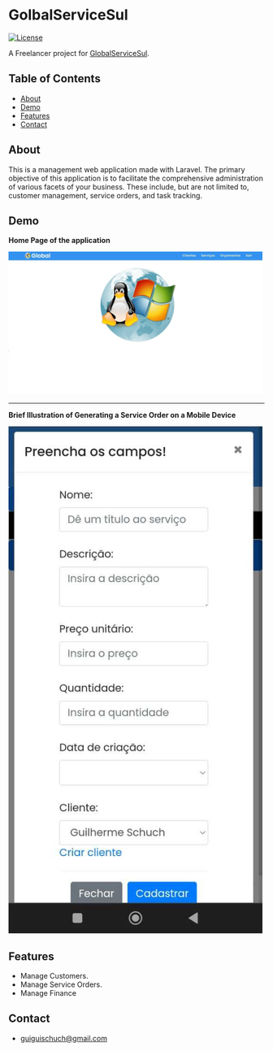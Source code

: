 # GolbalServiceSul

[![License](https://img.shields.io/badge/license-MIT-blue.svg)]() 

A Freelancer project for [GlobalServiceSul](https://www.facebook.com/GlobalServiceSul/?locale=pt_BR).


## Table of Contents 

- [About](#about)
- [Demo](#demo)
- [Features](#features)
- [Contact](#features)

## About

This is a management web application made with Laravel. The primary objective of this application is to facilitate the comprehensive administration of various facets of your business. These include, but are not limited to, customer management, service orders, and task tracking.

## Demo

**Home Page of the application**


<img src="/public/img/global_home.jpg" width="500"/>

<hr>

**Brief Illustration of Generating a Service Order on a Mobile Device**


<img src="/public/img/global_phone.jpg" width="500"/>


## Features

- Manage Customers.
- Manage Service Orders.
- Manage Finance

## Contact

- guiguischuch@gmail.com
